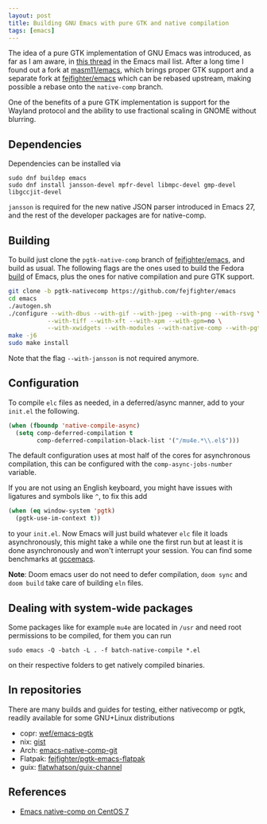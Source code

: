 ```yaml
---
layout: post
title: Building GNU Emacs with pure GTK and native compilation
tags: [emacs]
---
```


The idea of a pure GTK implementation of GNU Emacs was introduced, as far as I
am aware, in [this
thread](https://lists.gnu.org/archive/html/emacs-devel/2016-10/msg00956.html) in
the Emacs mail list. After a long time I found out a fork at
[masm11/emacs](https://github.com/masm11/emacs), which brings proper GTK support
and a separate fork at [fejfighter/emacs](https://github.com/fejfighter/emacs)
which can be rebased upstream, making possible a rebase onto the `native-comp`
branch. 

One of the benefits of a pure GTK implementation is support for the
Wayland protocol and the ability to use fractional scaling in GNOME without
blurring.

<!-- more -->

## Dependencies

Dependencies can be installed via

```
sudo dnf buildep emacs
sudo dnf install jansson-devel mpfr-devel libmpc-devel gmp-devel libgccjit-devel
```

`jansson` is required for the new native JSON parser introduced in Emacs 27, and
the rest of the developer packages are for native-comp.

## Building

To build just clone the `pgtk-native-comp` branch of [fejfighter/emacs](https://github.com/fejfighter/emacs),
and build as usual. The following flags are the ones used to build the Fedora
[build](https://src.fedoraproject.org/rpms/emacs) of Emacs, plus the ones for
native compilation and pure GTK support.

```sh
git clone -b pgtk-nativecomp https://github.com/fejfighter/emacs
cd emacs
./autogen.sh
./configure --with-dbus --with-gif --with-jpeg --with-png --with-rsvg \
           --with-tiff --with-xft --with-xpm --with-gpm=no \
           --with-xwidgets --with-modules --with-native-comp --with-pgtk
make -j6
sudo make install
```

Note that the flag `--with-jansson` is not required anymore.

## Configuration

To compile `elc` files as needed, in a deferred/async manner, add to your `init.el` the following.

```lisp
(when (fboundp 'native-compile-async)
  (setq comp-deferred-compilation t
        comp-deferred-compilation-black-list '("/mu4e.*\\.el$")))
```
The default configuration uses at most half of the cores for asynchronous
compilation, this can be configured with the `comp-async-jobs-number` variable.

If you are not using an English keyboard, you might have issues with ligatures
and symbols like `^`, to fix this add 

```lisp
(when (eq window-system 'pgtk)
  (pgtk-use-im-context t))
```

to your `init.el`. Now Emacs will just build whatever `elc` file it loads
asynchronously, this might take a while one the first run but at least it is
done asynchronously and won't interrupt your session. You can find some
benchmarks at [gccemacs](https://akrl.sdf.org/gccemacs.html).

**Note**: Doom emacs user do not need to defer compilation, `doom sync` and
`doom build` take care of building `eln` files.

## Dealing with system-wide packages

Some packages like for example `mu4e` are located in `/usr` and need root
permissions to be compiled, for them you can
run 

```
sudo emacs -Q -batch -L . -f batch-native-compile *.el
```

on their respective folders to get natively compiled binaries.

## In repositories

There are many builds and guides for testing, either nativecomp or pgtk, readily available for some GNU+Linux distributions

* copr: [wef/emacs-pgtk]
* nix: [gist](https://gist.github.com/mjlbach/179cf58e1b6f5afcb9a99d4aaf54f549)
* Arch: [emacs-native-comp-git](https://aur.archlinux.org/packages/emacs-native-comp-git/)
* Flatpak: [fejfighter/pgtk-emacs-flatpak](https://github.com/fejfighter/pgtk-emacs-flatpak)
* guix: [flatwhatson/guix-channel](https://github.com/flatwhatson/guix-channel)

## References

- [Emacs native-comp on CentOS 7](https://ddavis.io/posts/emacs-native-centos7/)

[wef/emacs-pgtk]: https://copr.fedorainfracloud.org/coprs/wef/emacs-pgtk/
